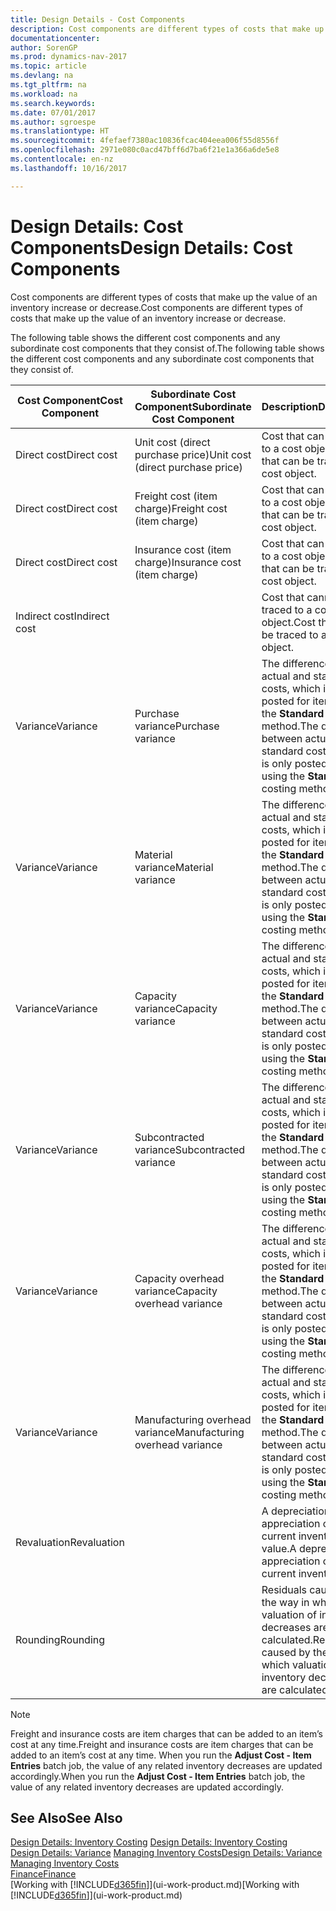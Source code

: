```yaml
---
title: Design Details - Cost Components
description: Cost components are different types of costs that make up the value of an inventory increase or decrease.
documentationcenter: 
author: SorenGP
ms.prod: dynamics-nav-2017
ms.topic: article
ms.devlang: na
ms.tgt_pltfrm: na
ms.workload: na
ms.search.keywords: 
ms.date: 07/01/2017
ms.author: sgroespe
ms.translationtype: HT
ms.sourcegitcommit: 4fefaef7380ac10836fcac404eea006f55d8556f
ms.openlocfilehash: 2971e080c0acd47bff6d7ba6f21e1a366a6de5e8
ms.contentlocale: en-nz
ms.lasthandoff: 10/16/2017

---
```

# <a name="design-details-cost-components"></a><span data-ttu-id="1ad7d-103">Design Details: Cost Components</span><span class="sxs-lookup"><span data-stu-id="1ad7d-103">Design Details: Cost Components</span></span>
<span data-ttu-id="1ad7d-104">Cost components are different types of costs that make up the value of an inventory increase or decrease.</span><span class="sxs-lookup"><span data-stu-id="1ad7d-104">Cost components are different types of costs that make up the value of an inventory increase or decrease.</span></span>  

 <span data-ttu-id="1ad7d-105">The following table shows the different cost components and any subordinate cost components that they consist of.</span><span class="sxs-lookup"><span data-stu-id="1ad7d-105">The following table shows the different cost components and any subordinate cost components that they consist of.</span></span>  

|<span data-ttu-id="1ad7d-106">Cost Component</span><span class="sxs-lookup"><span data-stu-id="1ad7d-106">Cost Component</span></span>|<span data-ttu-id="1ad7d-107">Subordinate Cost Component</span><span class="sxs-lookup"><span data-stu-id="1ad7d-107">Subordinate Cost Component</span></span>|<span data-ttu-id="1ad7d-108">Description</span><span class="sxs-lookup"><span data-stu-id="1ad7d-108">Description</span></span>|  
|--------------------|--------------------------------|---------------------------------------|  
|<span data-ttu-id="1ad7d-109">Direct cost</span><span class="sxs-lookup"><span data-stu-id="1ad7d-109">Direct cost</span></span>|<span data-ttu-id="1ad7d-110">Unit cost (direct purchase price)</span><span class="sxs-lookup"><span data-stu-id="1ad7d-110">Unit cost (direct purchase price)</span></span>|<span data-ttu-id="1ad7d-111">Cost that can be traced to a cost object.</span><span class="sxs-lookup"><span data-stu-id="1ad7d-111">Cost that can be traced to a cost object.</span></span>|  
|<span data-ttu-id="1ad7d-112">Direct cost</span><span class="sxs-lookup"><span data-stu-id="1ad7d-112">Direct cost</span></span>|<span data-ttu-id="1ad7d-113">Freight cost (item charge)</span><span class="sxs-lookup"><span data-stu-id="1ad7d-113">Freight cost (item charge)</span></span>|<span data-ttu-id="1ad7d-114">Cost that can be traced to a cost object.</span><span class="sxs-lookup"><span data-stu-id="1ad7d-114">Cost that can be traced to a cost object.</span></span>|  
|<span data-ttu-id="1ad7d-115">Direct cost</span><span class="sxs-lookup"><span data-stu-id="1ad7d-115">Direct cost</span></span>|<span data-ttu-id="1ad7d-116">Insurance cost (item charge)</span><span class="sxs-lookup"><span data-stu-id="1ad7d-116">Insurance cost (item charge)</span></span>|<span data-ttu-id="1ad7d-117">Cost that can be traced to a cost object.</span><span class="sxs-lookup"><span data-stu-id="1ad7d-117">Cost that can be traced to a cost object.</span></span>|  
|<span data-ttu-id="1ad7d-118">Indirect cost</span><span class="sxs-lookup"><span data-stu-id="1ad7d-118">Indirect cost</span></span>||<span data-ttu-id="1ad7d-119">Cost that cannot be traced to a cost object.</span><span class="sxs-lookup"><span data-stu-id="1ad7d-119">Cost that cannot be traced to a cost object.</span></span>|  
|<span data-ttu-id="1ad7d-120">Variance</span><span class="sxs-lookup"><span data-stu-id="1ad7d-120">Variance</span></span>|<span data-ttu-id="1ad7d-121">Purchase variance</span><span class="sxs-lookup"><span data-stu-id="1ad7d-121">Purchase variance</span></span>|<span data-ttu-id="1ad7d-122">The difference between actual and standard costs, which is only posted for items using the **Standard** costing method.</span><span class="sxs-lookup"><span data-stu-id="1ad7d-122">The difference between actual and standard costs, which is only posted for items using the **Standard** costing method.</span></span>|  
|<span data-ttu-id="1ad7d-123">Variance</span><span class="sxs-lookup"><span data-stu-id="1ad7d-123">Variance</span></span>|<span data-ttu-id="1ad7d-124">Material variance</span><span class="sxs-lookup"><span data-stu-id="1ad7d-124">Material variance</span></span>|<span data-ttu-id="1ad7d-125">The difference between actual and standard costs, which is only posted for items using the **Standard** costing method.</span><span class="sxs-lookup"><span data-stu-id="1ad7d-125">The difference between actual and standard costs, which is only posted for items using the **Standard** costing method.</span></span>|  
|<span data-ttu-id="1ad7d-126">Variance</span><span class="sxs-lookup"><span data-stu-id="1ad7d-126">Variance</span></span>|<span data-ttu-id="1ad7d-127">Capacity variance</span><span class="sxs-lookup"><span data-stu-id="1ad7d-127">Capacity variance</span></span>|<span data-ttu-id="1ad7d-128">The difference between actual and standard costs, which is only posted for items using the **Standard** costing method.</span><span class="sxs-lookup"><span data-stu-id="1ad7d-128">The difference between actual and standard costs, which is only posted for items using the **Standard** costing method.</span></span>|  
|<span data-ttu-id="1ad7d-129">Variance</span><span class="sxs-lookup"><span data-stu-id="1ad7d-129">Variance</span></span>|<span data-ttu-id="1ad7d-130">Subcontracted variance</span><span class="sxs-lookup"><span data-stu-id="1ad7d-130">Subcontracted variance</span></span>|<span data-ttu-id="1ad7d-131">The difference between actual and standard costs, which is only posted for items using the **Standard** costing method.</span><span class="sxs-lookup"><span data-stu-id="1ad7d-131">The difference between actual and standard costs, which is only posted for items using the **Standard** costing method.</span></span>|  
|<span data-ttu-id="1ad7d-132">Variance</span><span class="sxs-lookup"><span data-stu-id="1ad7d-132">Variance</span></span>|<span data-ttu-id="1ad7d-133">Capacity overhead variance</span><span class="sxs-lookup"><span data-stu-id="1ad7d-133">Capacity overhead variance</span></span>|<span data-ttu-id="1ad7d-134">The difference between actual and standard costs, which is only posted for items using the **Standard** costing method.</span><span class="sxs-lookup"><span data-stu-id="1ad7d-134">The difference between actual and standard costs, which is only posted for items using the **Standard** costing method.</span></span>|  
|<span data-ttu-id="1ad7d-135">Variance</span><span class="sxs-lookup"><span data-stu-id="1ad7d-135">Variance</span></span>|<span data-ttu-id="1ad7d-136">Manufacturing overhead variance</span><span class="sxs-lookup"><span data-stu-id="1ad7d-136">Manufacturing overhead variance</span></span>|<span data-ttu-id="1ad7d-137">The difference between actual and standard costs, which is only posted for items using the **Standard** costing method.</span><span class="sxs-lookup"><span data-stu-id="1ad7d-137">The difference between actual and standard costs, which is only posted for items using the **Standard** costing method.</span></span>|  
|<span data-ttu-id="1ad7d-138">Revaluation</span><span class="sxs-lookup"><span data-stu-id="1ad7d-138">Revaluation</span></span>||<span data-ttu-id="1ad7d-139">A depreciation or appreciation of the current inventory value.</span><span class="sxs-lookup"><span data-stu-id="1ad7d-139">A depreciation or appreciation of the current inventory value.</span></span>|  
|<span data-ttu-id="1ad7d-140">Rounding</span><span class="sxs-lookup"><span data-stu-id="1ad7d-140">Rounding</span></span>||<span data-ttu-id="1ad7d-141">Residuals caused by the way in which valuation of inventory decreases are calculated.</span><span class="sxs-lookup"><span data-stu-id="1ad7d-141">Residuals caused by the way in which valuation of inventory decreases are calculated.</span></span>|  

> [!NOTE]  
>  <span data-ttu-id="1ad7d-142">Freight and insurance costs are item charges that can be added to an item’s cost at any time.</span><span class="sxs-lookup"><span data-stu-id="1ad7d-142">Freight and insurance costs are item charges that can be added to an item’s cost at any time.</span></span> <span data-ttu-id="1ad7d-143">When you run the **Adjust Cost - Item Entries** batch job, the value of any related inventory decreases are updated accordingly.</span><span class="sxs-lookup"><span data-stu-id="1ad7d-143">When you run the **Adjust Cost - Item Entries** batch job, the value of any related inventory decreases are updated accordingly.</span></span>  

## <a name="see-also"></a><span data-ttu-id="1ad7d-144">See Also</span><span class="sxs-lookup"><span data-stu-id="1ad7d-144">See Also</span></span>  
 <span data-ttu-id="1ad7d-145">[Design Details: Inventory Costing](design-details-inventory-costing.md) </span><span class="sxs-lookup"><span data-stu-id="1ad7d-145">[Design Details: Inventory Costing](design-details-inventory-costing.md) </span></span>  
 <span data-ttu-id="1ad7d-146">[Design Details: Variance](design-details-variance.md) [Managing Inventory Costs](finance-manage-inventory-costs.md)</span><span class="sxs-lookup"><span data-stu-id="1ad7d-146">[Design Details: Variance](design-details-variance.md) [Managing Inventory Costs](finance-manage-inventory-costs.md)</span></span>  
 [<span data-ttu-id="1ad7d-147">Finance</span><span class="sxs-lookup"><span data-stu-id="1ad7d-147">Finance</span></span>](finance.md)  
 <span data-ttu-id="1ad7d-148">[Working with [!INCLUDE[d365fin](includes/d365fin_md.md)]](ui-work-product.md)</span><span class="sxs-lookup"><span data-stu-id="1ad7d-148">[Working with [!INCLUDE[d365fin](includes/d365fin_md.md)]](ui-work-product.md)</span></span>  

